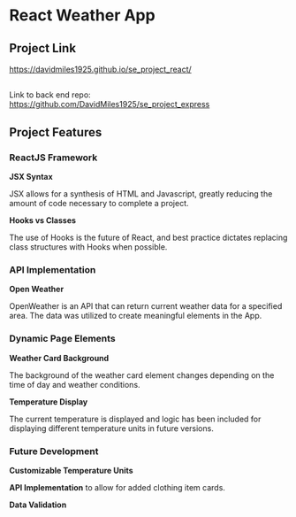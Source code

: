 # React Weather App

## Project Link

https://davidmiles1925.github.io/se_project_react/

##

Link to back end repo: https://github.com/DavidMiles1925/se_project_express

## Project Features

### ReactJS Framework

**JSX Syntax**

JSX allows for a synthesis of HTML and Javascript, greatly reducing the amount of code necessary to complete a project.

**Hooks vs Classes**

The use of Hooks is the future of React, and best practice dictates replacing class structures with Hooks when possible.

### API Implementation

**Open Weather**

OpenWeather is an API that can return current weather data for a specified area. The data was utilized to create meaningful elements in the App.

### Dynamic Page Elements

**Weather Card Background**

The background of the weather card element changes depending on the time of day and weather conditions.

**Temperature Display**

The current temperature is displayed and logic has been included for displaying different temperature units in future versions.

### Future Development

**Customizable Temperature Units**

**API Implementation** to allow for added clothing item cards.

**Data Validation**
